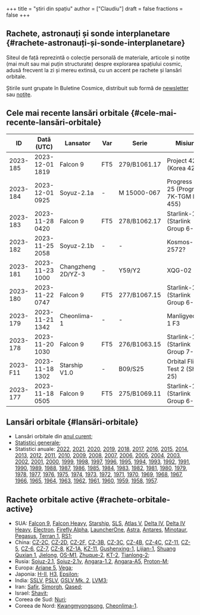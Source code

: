 +++
title = "știri din spațiu"
author = ["Claudiu"]
draft = false
fractions = false
+++

## Rachete, astronauți și sonde interplanetare {#rachete-astronauți-și-sonde-interplanetare}

Siteul de față reprezintă o colecție personală de materiale, articole și notițe (mai mult sau mai puțin structurate) despre explorarea spațiului cosmic, adusă frecvent la zi și mereu extinsă, cu un accent pe rachete și lansări orbitale.

Știrile sunt grupate în Buletine Cosmice, distribuit sub formă de [newsletter](https://buletin.parsec.ro/) sau [notițe](https://buletin.parsec.ro/notes).


## Cele mai recente lansări orbitale {#cele-mai-recente-lansări-orbitale}

| ID       | Dată (UTC)      | Lansator           | Var | Serie        | Misiune                                  | Centru       | TR | R |
|----------|-----------------|--------------------|-----|--------------|------------------------------------------|--------------|----|---|
| 2023-185 | 2023-12-01 1819 | Falcon 9           | FT5 | 279/B1061.17 | Project 425 (Korea 425)                  | VSFBS SLC4E  | US | S |
| 2023-184 | 2023-12-01 0925 | Soyuz-2.1a         | -   | M 15000-067  | Progress MS-25 (Progress 7K-TGM No. 455) | GIK-5 LC31   | RU | S |
| 2023-183 | 2023-11-28 0420 | Falcon 9           | FT5 | 278/B1062.17 | Starlink-126 (Starlink Group 6-30)       | CC LC40      | US | S |
| 2023-182 | 2023-11-25 2058 | Soyuz-2.1b         | -   | -            | Kosmos-2572?                             | GIK-1 LC43/4 | RU | S |
| 2023-181 | 2023-11-23 1000 | Changzheng 2D/YZ-3 | -   | Y59/Y2       | XQG-02                                   | XSC          | CN | S |
| 2023-180 | 2023-11-22 0747 | Falcon 9           | FT5 | 277/B1067.15 | Starlink-125 (Starlink Group 6-29)       | CC LC40      | US | S |
| 2023-179 | 2023-11-21 1342 | Cheonlima-1        | -   | -            | Manligyeong-1 F3                         | SOHAE LC2    | KP | S |
| 2023-178 | 2023-11-20 1030 | Falcon 9           | FT5 | 276/B1063.15 | Starlink-124 (Starlink Group 7-7)        | VSFBS SLC4E  | US | S |
| 2023-F11 | 2023-11-18 1302 | Starship V1.0      | -   | B09/S25      | Orbital Flight Test 2 (Ship 25)          | STB OLP1     | US | F |
| 2023-177 | 2023-11-18 0505 | Falcon 9           | FT5 | 275/B1069.11 | Starlink-123 (Starlink Group 6-28)       | CC LC40      | US | S |


## Lansări orbitale {#lansări-orbitale}

-   Lansări orbitale din [anul curent](/y/2023);
-   [Statistici generale](/y/total);
-   Statistici anuale: [2022](/y/2022), [2021](/y/2021), [2020](/y/2020), [2019](/y/2019), [2018](/y/2018), [2017](/y/2017), [2016](/y/2016), [2015](/y/2015), [2014](/y/2014), [2013](/y/2013), [2012](/y/2012), [2011](/y/2011), [2010](/y/2010), [2009](/y/2009), [2008](/y/2008), [2007](/y/2007), [2006](/y/2006), [2005](/y/2005), [2004](/y/2004), [2003](/y/2003), [2002](/y/2002), [2001](/y/2001), [2000](/y/2000), [1999](/y/1999), [1998](/y/1998), [1997](/y/1997), [1996](/y/1996), [1995](/y/1995), [1994](/y/1994), [1993](/y/1993), [1992](/y/1992), [1991](/y/1991), [1990](/y/1990), [1989](/y/1989), [1988](/y/1988), [1987](/y/1987), [1986](/y/1986), [1985](/y/1985), [1984](/y/1984), [1983](/y/1983), [1982](/y/1982), [1981](/y/1981), [1980](/y/1980), [1979](/y/1979), [1978](/y/1978), [1977](/y/1977), [1976](/y/1976), [1975](/y/1975), [1974](/y/1974), [1973](/y/1973), [1972](/y/1972), [1971](/y/1971), [1970](/y/1970), [1969](/y/1969), [1968](/y/1968), [1967](/y/1967), [1966](/y/1966), [1965](/y/1965), [1964](/y/1964), [1963](/y/1963), [1962](/y/1962), [1961](/y/1961), [1960](/y/1960), [1959](/y/1959), [1958](/y/1958), [1957](/y/1957).


## Rachete orbitale active {#rachete-orbitale-active}

-   SUA: [Falcon 9](/r/falcon9), [Falcon Heavy](/r/falconh), [Starship](/r/starship), [SLS](/r/sls), [Atlas V](/r/atlasv), [Delta IV](/r/delta4), [Delta IV Heavy](/r/delta4h), [Electron](/r/electron), [Firefly Alpha](/r/fireflya), [LauncherOne](/r/launcherone), [Astra](/r/astrarocket), [Antares](/r/antares), [Minotaur](/r/minotaur), [Pegasus](/r/pegasus), [Terran 1](/r/terran1), [RS1](/r/rs1);
-   China: [CZ-2C](/r/cz2c), [CZ-2D](/r/cz2d), [CZ-2F](/r/cz2f), [CZ-3B](/r/cz3b), [CZ-3C](/r/cz3c), [CZ-4B](/r/cz4b), [CZ-4C](/r/cz4c), [CZ-11](/r/cz11), [CZ-5](/r/cz5), [CZ-6](/r/cz6), [CZ-7](/r/cz7), [CZ-8](/r/cz8), [KZ-1A](/r/kz1a), [KZ-11](/r/kz11), [Gushenxing-1](/r/gushenxing1), [Lijian-1](/r/lijian1), [Shuang Quxian 1](/r/shuangquxian), [Jielong](/r/jielong), [OS-M1](/r/osm1), [Zhuque-2](/r/zhuque2), [KT-2](/r/kt2), [Tianlong-2](/r/tianlong2);
-   Rusia: [Soiuz-2.1](/r/soyuz21), [Soiuz-2.1v](/r/soyuz21v), [Angara-1.2](/r/angara12), [Angara-A5](/r/angaraa5), [Proton-M](/r/protonm);
-   Europa: [Ariane 5](/r/ariane5), [Vega](/r/vega);
-   Japonia: [H-II](/r/hii), [H3](/r/h3), [Epsilon](/r/epsilon);
-   India: [SSLV](/r/sslv), [PSLV](/r/pslv), [GSLV Mk. 2](/r/gslvmk2), [LVM3](/r/lvm3);
-   Iran: [Safir](/r/safir), [Simorgh](/r/simorgh), [Qased](/r/qased);
-   Israel: [Shavit](/r/shavit);
-   Coreea de Sud: [Nuri](/r/nuri);
-   Coreea de Nord: [Kwangmyongsong](/r/kwangmyongsong), [Cheonlima-1](/r/cheonlima1).
